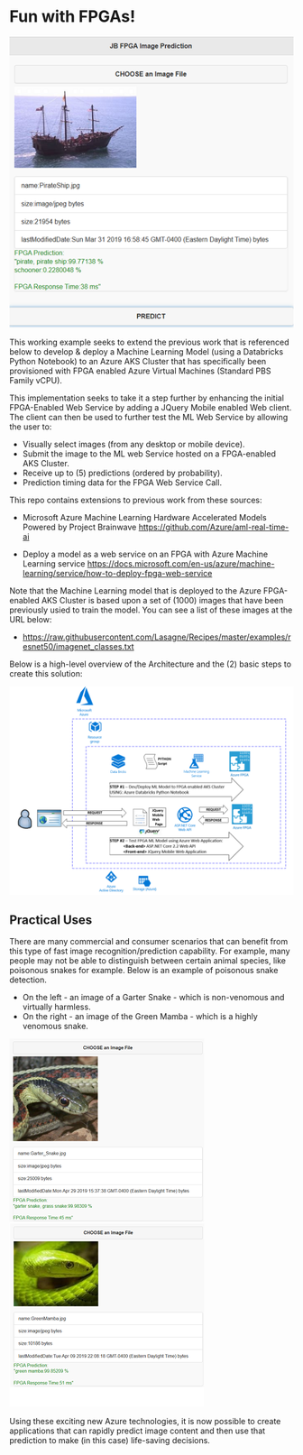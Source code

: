 # Fun with FPGAs!
![Image description](FPGA_Predict_1md.png)

This working example seeks to extend the previous work that is referenced below to develop & deploy a Machine Learning Model (using a Databricks Python Notebook) to an Azure AKS Cluster that has specifically been provisioned with FPGA enabled Azure Virtual Machines (Standard PBS Family vCPU).  

This implementation seeks to take it a step further by enhancing the initial FPGA-Enabled Web Service
by adding a JQuery Mobile enabled Web client. The client can then be used to further test the ML Web Service by allowing the user to:
  * Visually select images (from any desktop or mobile device).
  * Submit the image to the ML web Service hosted on a FPGA-enabled AKS Cluster.
  * Receive up to (5) predictions (ordered by probability).
  * Prediction timing data for the FPGA Web Service Call. 

This repo contains extensions to previous work from these sources:  

 * Microsoft Azure Machine Learning Hardware Accelerated Models Powered by Project Brainwave
   https://github.com/Azure/aml-real-time-ai

 * Deploy a model as a web service on an FPGA with Azure Machine Learning service
   https://docs.microsoft.com/en-us/azure/machine-learning/service/how-to-deploy-fpga-web-service

Note that the Machine Learning model that is deployed to the Azure FPGA-enabled AKS Cluster is based upon a set of (1000) images that have been previously usied to train the model. You can see a list of these images at the URL below:
 * https://raw.githubusercontent.com/Lasagne/Recipes/master/examples/resnet50/imagenet_classes.txt



Below is a high-level overview of the Architecture and the (2) basic steps to create this solution:

![Image description](Architecture.png)

## Practical Uses
There are many commercial and consumer scenarios that can benefit from this type of fast image recognition/prediction capability.
For example, many people may not be able to distinguish between certain animal species, like poisonous snakes for example.
Below is an example of poisonous snake detection. 
 * On the left - an image of a Garter Snake - which is non-venomous and virtually harmless. 
 * On the right - an image of the Green Mamba - which is a highly venomous snake.

![Image description](FPGA_Predict_4_GarterSnake.png) ![Image description](FPGA_Predict_3_GreenMamba.png)

Using these exciting new Azure technologies, it is now possible to create applications that can rapidly predict image content and then use that prediction to make (in this case) life-saving decisions.  

